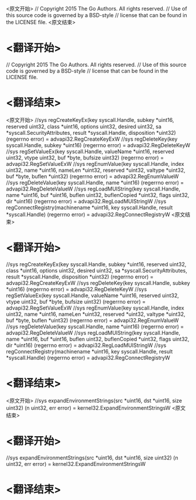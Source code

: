 
<原文开始>
// Copyright 2015 The Go Authors. All rights reserved.
// Use of this source code is governed by a BSD-style
// license that can be found in the LICENSE file.
<原文结束>

# <翻译开始>
// Copyright 2015 The Go Authors. All rights reserved.
// Use of this source code is governed by a BSD-style
// license that can be found in the LICENSE file.
# <翻译结束>


<原文开始>
//sys	regCreateKeyEx(key syscall.Handle, subkey *uint16, reserved uint32, class *uint16, options uint32, desired uint32, sa *syscall.SecurityAttributes, result *syscall.Handle, disposition *uint32) (regerrno error) = advapi32.RegCreateKeyExW
//sys	regDeleteKey(key syscall.Handle, subkey *uint16) (regerrno error) = advapi32.RegDeleteKeyW
//sys	regSetValueEx(key syscall.Handle, valueName *uint16, reserved uint32, vtype uint32, buf *byte, bufsize uint32) (regerrno error) = advapi32.RegSetValueExW
//sys	regEnumValue(key syscall.Handle, index uint32, name *uint16, nameLen *uint32, reserved *uint32, valtype *uint32, buf *byte, buflen *uint32) (regerrno error) = advapi32.RegEnumValueW
//sys	regDeleteValue(key syscall.Handle, name *uint16) (regerrno error) = advapi32.RegDeleteValueW
//sys   regLoadMUIString(key syscall.Handle, name *uint16, buf *uint16, buflen uint32, buflenCopied *uint32, flags uint32, dir *uint16) (regerrno error) = advapi32.RegLoadMUIStringW
//sys	regConnectRegistry(machinename *uint16, key syscall.Handle, result *syscall.Handle) (regerrno error) = advapi32.RegConnectRegistryW
<原文结束>

# <翻译开始>
//sys	regCreateKeyEx(key syscall.Handle, subkey *uint16, reserved uint32, class *uint16, options uint32, desired uint32, sa *syscall.SecurityAttributes, result *syscall.Handle, disposition *uint32) (regerrno error) = advapi32.RegCreateKeyExW
//sys	regDeleteKey(key syscall.Handle, subkey *uint16) (regerrno error) = advapi32.RegDeleteKeyW
//sys	regSetValueEx(key syscall.Handle, valueName *uint16, reserved uint32, vtype uint32, buf *byte, bufsize uint32) (regerrno error) = advapi32.RegSetValueExW
//sys	regEnumValue(key syscall.Handle, index uint32, name *uint16, nameLen *uint32, reserved *uint32, valtype *uint32, buf *byte, buflen *uint32) (regerrno error) = advapi32.RegEnumValueW
//sys	regDeleteValue(key syscall.Handle, name *uint16) (regerrno error) = advapi32.RegDeleteValueW
//sys   regLoadMUIString(key syscall.Handle, name *uint16, buf *uint16, buflen uint32, buflenCopied *uint32, flags uint32, dir *uint16) (regerrno error) = advapi32.RegLoadMUIStringW
//sys	regConnectRegistry(machinename *uint16, key syscall.Handle, result *syscall.Handle) (regerrno error) = advapi32.RegConnectRegistryW
# <翻译结束>


<原文开始>
//sys	expandEnvironmentStrings(src *uint16, dst *uint16, size uint32) (n uint32, err error) = kernel32.ExpandEnvironmentStringsW
<原文结束>

# <翻译开始>
//sys	expandEnvironmentStrings(src *uint16, dst *uint16, size uint32) (n uint32, err error) = kernel32.ExpandEnvironmentStringsW
# <翻译结束>

